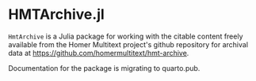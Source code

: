 # HMTArchive.jl




`HmtArchive` is a Julia package for working with the citable content freely available from the Homer Multitext project's github repository for archival data at https://github.com/homermultitext/hmt-archive. 

Documentation for the package is migrating to quarto.pub.